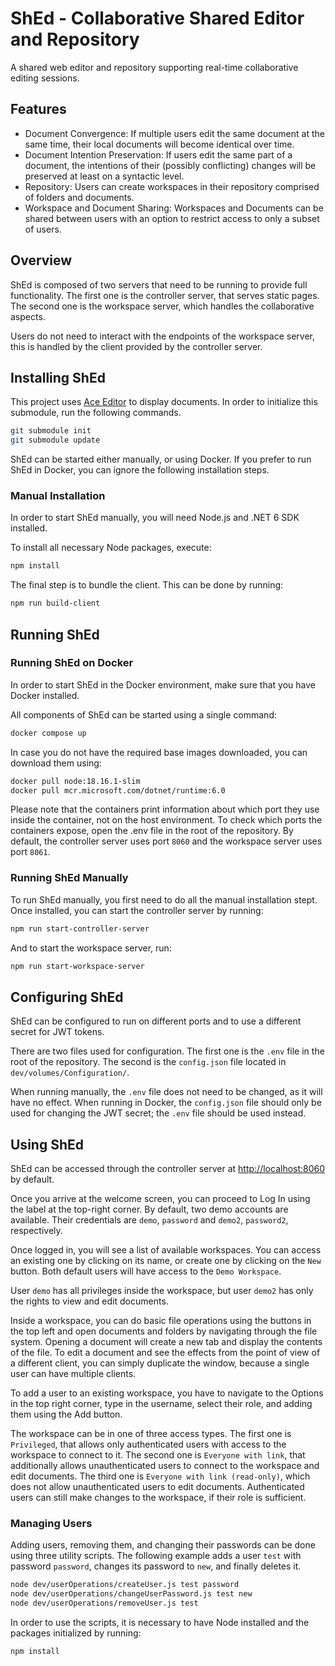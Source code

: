 # ShEd - Collaborative Shared Editor and Repository

A shared web editor and repository supporting real-time collaborative editing sessions.

## Features
  - Document Convergence: If multiple users edit the same document at the same time, their local documents will become identical over time.
  - Document Intention Preservation: If users edit the same part of a document, the intentions of their (possibly conflicting) changes will be preserved at least on a syntactic level.
  - Repository: Users can create workspaces in their repository comprised of folders and documents.
  - Workspace and Document Sharing: Workspaces and Documents can be shared between users with an option to restrict access to only a subset of users.

## Overview

ShEd is composed of two servers that need to be running to provide full functionality.
The first one is the controller server, that serves static pages.
The second one is the workspace server, which handles the collaborative aspects.

Users do not need to interact with the endpoints of the workspace server, this is handled by the client provided by the controller server.

## Installing ShEd

This project uses [Ace Editor][1] to display documents.
In order to initialize this submodule, run the following commands.

```bash 
git submodule init
git submodule update
```

ShEd can be started either manually, or using Docker.
If you prefer to run ShEd in Docker, you can ignore the following installation steps.

### Manual Installation

In order to start ShEd manually, you will need Node.js and .NET 6 SDK installed.

To install all necessary Node packages, execute:

```bash 
npm install
```

The final step is to bundle the client.
This can be done by running:

```bash 
npm run build-client
```

## Running ShEd

### Running ShEd on Docker

In order to start ShEd in the Docker environment, make sure that you have Docker installed.

All components of ShEd can be started using a single command:

```bash 
docker compose up
```

In case you do not have the required base images downloaded, you can download them using:

```bash 
docker pull node:18.16.1-slim
docker pull mcr.microsoft.com/dotnet/runtime:6.0
```

Please note that the containers print information about which port they use inside the container, not on the host environment.
To check which ports the containers expose, open the .env file in the root of the repository.
By default, the controller server uses port  `8060` and the workspace server uses port `8061`.


### Running ShEd Manually

To run ShEd manually, you first need to do all the manual installation stept.
Once installed, you can start the controller server by running:

```bash 
npm run start-controller-server
```

And to start the workspace server, run:

```bash 
npm run start-workspace-server
```

## Configuring ShEd

ShEd can be configured to run on different ports and to use a different secret for JWT tokens.

There are two files used for configuration.
The first one is the `.env` file in the root of the repository.
The second is the `config.json` file located in `dev/volumes/Configuration/`.

When running manually, the `.env` file does not need to be changed, as it will have no effect.
When running in Docker, the `config.json` file should only be used for changing the JWT secret; the `.env` file should be used instead.

## Using ShEd

ShEd can be accessed through the controller server at <http://localhost:8060> by default.

Once you arrive at the welcome screen, you can proceed to Log In using the label at the top-right corner.
By default, two demo accounts are available.
Their credentials are `demo`, `password` and `demo2`, `password2`, respectively.

Once logged in, you will see a list of available workspaces.
You can access an existing one by clicking on its name, or create one by clicking on the `New` button.
Both default users will have access to the `Demo Workspace`.

User `demo` has all privileges inside the workspace, but user `demo2` has only the rights to view and edit documents.

Inside a workspace, you can do basic file operations using the buttons in the top left and open documents and folders by navigating through the file system.
Opening a document will create a new tab and display the contents of the file.
To edit a document and see the effects from the point of view of a different client, you can simply duplicate the window, because a single user can have multiple clients.

To add a user to an existing workspace, you have to navigate to the Options in the top right corner, type in the username, select their role, and adding them using the Add button.

The workspace can be in one of three access types.
The first one is `Privileged`, that allows only authenticated users with access to the workspace to connect to it.
The second one is `Everyone with link`, that additionally allows unauthenticated users to connect to the workspace and edit documents.
The third one is `Everyone with link (read-only)`, which does not allow unauthenticated users to edit documents.
Authenticated users can still make changes to the workspace, if their role is sufficient.

### Managing Users

Adding users, removing them, and changing their passwords can be done using three utility scripts.
The following example adds a user `test` with password `password`, changes its password to `new`, and finally deletes it.

```bash 
node dev/userOperations/createUser.js test password
node dev/userOperations/changeUserPassword.js test new
node dev/userOperations/removeUser.js test
```

In order to use the scripts, it is necessary to have Node installed and the packages initialized by running:

```bash 
npm install
```

[1]: https://github.com/ajaxorg/ace-builds
